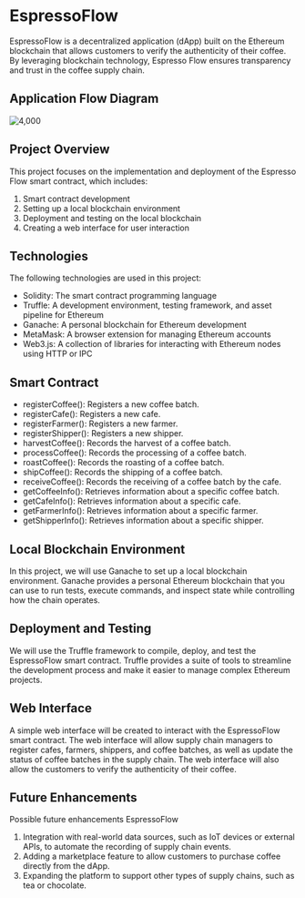 # EspressoFlow
EspressoFlow is a decentralized application (dApp) built on the Ethereum blockchain that allows customers to verify the authenticity of their coffee. By leveraging blockchain technology, Espresso Flow ensures transparency and trust in the coffee supply chain.

## Application Flow Diagram
![4,000](https://user-images.githubusercontent.com/64888928/231164712-7fc6e4ce-9d0e-44a4-9166-fb1d9020fc6a.png)

## Project Overview
This project focuses on the implementation and deployment of the Espresso Flow smart contract, which includes:

1. Smart contract development
2. Setting up a local blockchain environment
3. Deployment and testing on the local blockchain
4. Creating a web interface for user interaction

## Technologies
The following technologies are used in this project:

* Solidity: The smart contract programming language
* Truffle: A development environment, testing framework, and asset pipeline for Ethereum
* Ganache: A personal blockchain for Ethereum development
* MetaMask: A browser extension for managing Ethereum accounts
* Web3.js: A collection of libraries for interacting with Ethereum nodes using HTTP or IPC

## Smart Contract

* registerCoffee(): Registers a new coffee batch.
* registerCafe(): Registers a new cafe.
* registerFarmer(): Registers a new farmer.
* registerShipper(): Registers a new shipper.
* harvestCoffee(): Records the harvest of a coffee batch.
* processCoffee(): Records the processing of a coffee batch.
* roastCoffee(): Records the roasting of a coffee batch.
* shipCoffee(): Records the shipping of a coffee batch.
* receiveCoffee(): Records the receiving of a coffee batch by the cafe.
* getCoffeeInfo(): Retrieves information about a specific coffee batch.
* getCafeInfo(): Retrieves information about a specific cafe.
* getFarmerInfo(): Retrieves information about a specific farmer.
* getShipperInfo(): Retrieves information about a specific shipper.

## Local Blockchain Environment

In this project, we will use Ganache to set up a local blockchain environment. Ganache provides a personal Ethereum blockchain that you can use to run tests, execute commands, and inspect state while controlling how the chain operates.

## Deployment and Testing

We will use the Truffle framework to compile, deploy, and test the EspressoFlow smart contract. Truffle provides a suite of tools to streamline the development process and make it easier to manage complex Ethereum projects.

## Web Interface

A simple web interface will be created to interact with the EspressoFlow smart contract. The web interface will allow supply chain managers to register cafes, farmers, shippers, and coffee batches, as well as update the status of coffee batches in the supply chain.
The web interface will also allow the customers to verify the authenticity of their coffee.

## Future Enhancements

Possible future enhancements EspressoFlow
1. Integration with real-world data sources, such as IoT devices or external APIs, to automate the recording of supply chain events.
2. Adding a marketplace feature to allow customers to purchase coffee directly from the dApp.
3. Expanding the platform to support other types of supply chains, such as tea or chocolate.
